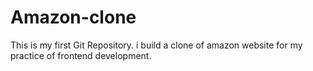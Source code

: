 # Amazon-clone
This is my first Git Repository. i build a clone of amazon website for my practice of frontend development. 
